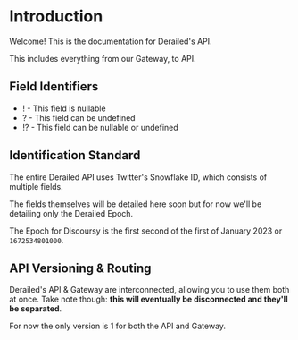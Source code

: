 # Introduction

Welcome! This is the documentation for Derailed's API.

This includes everything from our Gateway, to API.

## Field Identifiers

- ! - This field is nullable
- ? - This field can be undefined
- !? - This field can be nullable or undefined

## Identification Standard

The entire Derailed API uses Twitter's Snowflake ID,
which consists of multiple fields.

The fields themselves will be detailed here soon but for now we'll be detailing only the Derailed Epoch.

The Epoch for Discoursy is the first second of the first of January 2023 or `1672534801000`.

## API Versioning & Routing

Derailed's API & Gateway are interconnected, allowing you to use them both at once.
Take note though: **this will eventually be disconnected and they'll be separated**.

For now the only version is 1 for both the API and Gateway.
